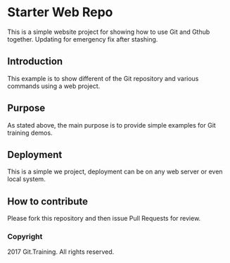 # Starter Web Repo

This is a simple website project for showing how to use Git and Gthub together.
Updating for emergency fix after stashing.

## Introduction

This example is to show different of the Git repository and various commands using a web project.

## Purpose

As stated above, the main purpose is to provide simple examples for Git training demos.
## Deployment

This is a simple we project, deployment can be on any web server or even local system.

## How to contribute

Please fork this repository and then issue Pull Requests for review.

### Copyright

2017 Git.Training. All rights reserved.
